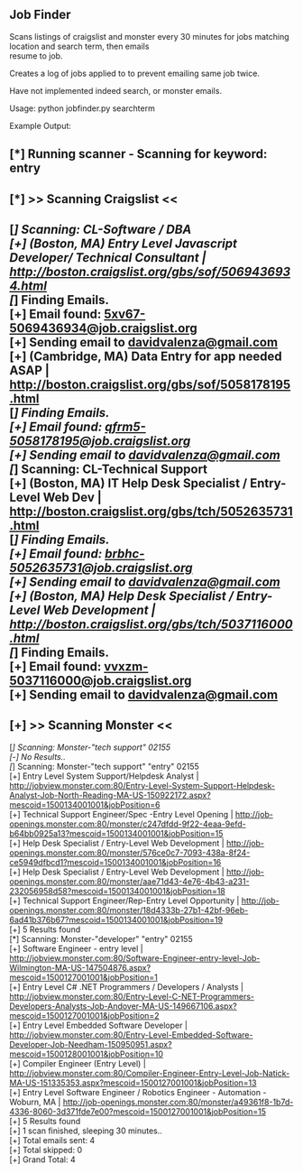 Job Finder  
-----------  
  
Scans listings of craigslist and monster every 30 minutes for jobs matching location and search term, then emails  
resume to job.  
  
Creates a log of jobs applied to to prevent emailing same job twice.  
  
Have not implemented indeed search, or monster emails.  
  
Usage: python jobfinder.py searchterm  
  
Example Output:  
  
[*] Running scanner - Scanning for keyword: entry  
-----------------------------  
[*] >> Scanning Craigslist <<  
-----------------------------  
[*] Scanning: CL-Software / DBA  
[+]  (Boston, MA) Entry Level Javascript Developer/ Technical Consultant | http://boston.craigslist.org/gbs/sof/5069436934.html  
[*] Finding Emails.  
[+] Email found: 5xv67-5069436934@job.craigslist.org  
[+] Sending email to davidvalenza@gmail.com  
[+]  (Cambridge, MA) Data Entry for app needed ASAP | http://boston.craigslist.org/gbs/sof/5058178195.html  
[*] Finding Emails.  
[+] Email found: qfrm5-5058178195@job.craigslist.org  
[+] Sending email to davidvalenza@gmail.com  
[*] Scanning: CL-Technical Support  
[+]  (Boston, MA) IT Help Desk Specialist / Entry-Level Web Dev | http://boston.craigslist.org/gbs/tch/5052635731.html  
[*] Finding Emails.  
[+] Email found: brbhc-5052635731@job.craigslist.org  
[+] Sending email to davidvalenza@gmail.com  
[+]  (Boston, MA) Help Desk Specialist / Entry-Level Web Development | http://boston.craigslist.org/gbs/tch/5037116000.html  
[*] Finding Emails.  
[+] Email found: vvxzm-5037116000@job.craigslist.org  
[+] Sending email to davidvalenza@gmail.com  
---------------------------  
[+] >> Scanning Monster <<  
---------------------------  
[*] Scanning: Monster-"tech support" 02155  
[-] No Results..  
[*] Scanning: Monster-"tech support" "entry" 02155  
[+] Entry Level System Support/Helpdesk Analyst | http://jobview.monster.com:80/Entry-Level-System-Support-Helpdesk-Analyst-Job-North-Reading-MA-US-150922172.aspx?mescoid=1500134001001&jobPosition=6  
[+] Technical Support Engineer/Spec -Entry Level Opening | http://job-openings.monster.com:80/monster/c247dfdd-9f22-4eaa-9efd-b64bb0925a13?mescoid=1500134001001&jobPosition=15  
[+] Help Desk Specialist / Entry-Level Web Development | http://job-openings.monster.com:80/monster/576ce0c7-7093-438a-8f24-ce5949dfbcd1?mescoid=1500134001001&jobPosition=16  
[+] Help Desk Specialist / Entry-Level Web Development | http://job-openings.monster.com:80/monster/aae71d43-4e76-4b43-a231-232056958d58?mescoid=1500134001001&jobPosition=18  
[+] Technical Support Engineer/Rep-Entry Level Opportunity | http://job-openings.monster.com:80/monster/18d4333b-27b1-42bf-96eb-6ad41b376b67?mescoid=1500134001001&jobPosition=19  
[+] 5 Results found  
[*] Scanning: Monster-"developer" "entry" 02155  
[+] Software Engineer - entry level | http://jobview.monster.com:80/Software-Engineer-entry-level-Job-Wilmington-MA-US-147504876.aspx?mescoid=1500127001001&jobPosition=1  
[+] Entry Level C# .NET Programmers / Developers / Analysts | http://jobview.monster.com:80/Entry-Level-C-NET-Programmers-Developers-Analysts-Job-Andover-MA-US-149667106.aspx?mescoid=1500127001001&jobPosition=2  
[+] Entry Level Embedded Software Developer | http://jobview.monster.com:80/Entry-Level-Embedded-Software-Developer-Job-Needham-150950951.aspx?mescoid=1500128001001&jobPosition=10  
[+] Compiler Engineer (Entry Level) | http://jobview.monster.com:80/Compiler-Engineer-Entry-Level-Job-Natick-MA-US-151335353.aspx?mescoid=1500127001001&jobPosition=13  
[+] Entry Level Software Engineer / Robotics Engineer - Automation - Woburn, MA | http://job-openings.monster.com:80/monster/a49361f8-1b7d-4336-8060-3d371fde7e00?mescoid=1500127001001&jobPosition=15  
[+] 5 Results found  
[+] 1 scan finished, sleeping 30 minutes..  
[+] Total emails sent: 4  
[+] Total skipped: 0  
[+] Grand Total: 4  
  
  
